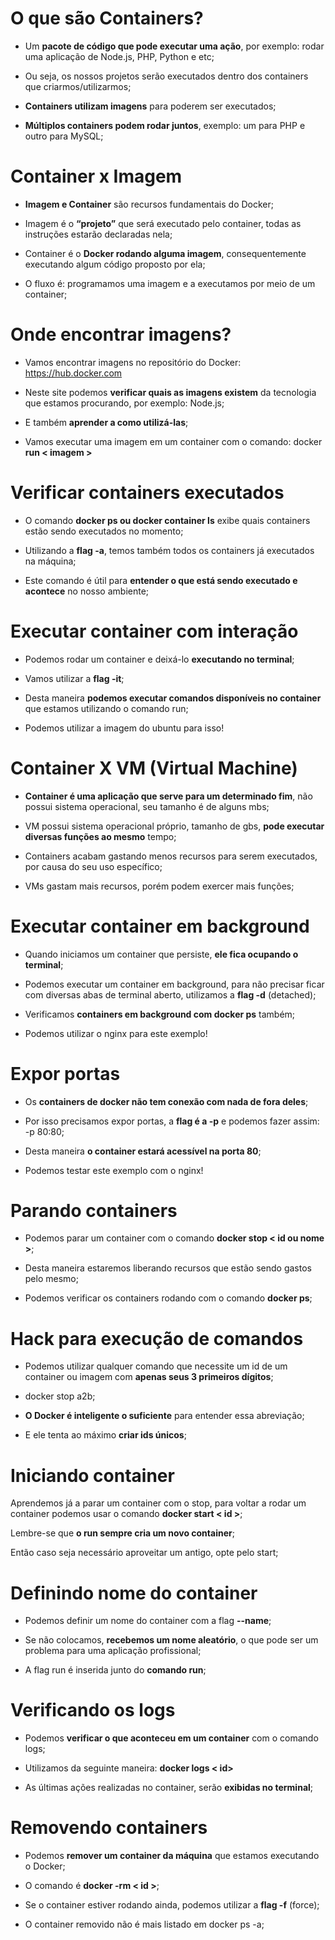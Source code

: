 # O que são Containers? #

* Um **pacote de código que pode executar uma ação**, por exemplo: rodar uma aplicação de Node.js, PHP, Python e etc;​

* Ou seja, os nossos projetos serão executados dentro dos containers que criarmos/utilizarmos;​

* **Containers utilizam imagens** para poderem ser executados;​

* **Múltiplos containers podem rodar juntos**, exemplo: um para PHP e outro para MySQL;

# Container x Imagem #

* **Imagem e Container** são recursos fundamentais do Docker;​

* Imagem é o **“projeto”** que será executado pelo container, todas as instruções estarão declaradas nela;​

* Container é o **Docker rodando alguma imagem**, consequentemente executando algum código proposto por ela;​

* O fluxo é: programamos uma imagem e a executamos por meio de um container;

# Onde encontrar imagens?​ #

* Vamos encontrar imagens no repositório do Docker: https://hub.docker.com​

* Neste site podemos **verificar quais as imagens existem** da tecnologia que estamos procurando, por exemplo: Node.js;​

* E também **aprender a como utilizá-las**;​

* Vamos executar uma imagem em um container com o comando: docker **run < imagem >**

# Verificar containers executados #

* O comando **docker ps ou docker container ls** exibe quais containers estão sendo executados no momento;​

* Utilizando a **flag -a**, temos também todos os containers já executados na máquina;​

* Este comando é útil para **entender o que está sendo executado e acontece** no nosso ambiente;

# Executar container com interação​ #

* Podemos rodar um container e deixá-lo **executando no terminal**;​

* Vamos utilizar a **flag -it**;​

* Desta maneira **podemos executar comandos disponíveis no container** que estamos utilizando o comando run;​

* Podemos utilizar a imagem do ubuntu para isso!

# Container X VM (Virtual Machine)​ #

* **Container é uma aplicação que serve para um determinado fim**, não possui sistema operacional, seu tamanho é de alguns mbs;​

* VM possui sistema operacional próprio, tamanho de gbs, **pode executar diversas funções ao mesmo** tempo;​

* Containers acabam gastando menos recursos para serem executados, por causa do seu uso específico;​

* VMs gastam mais recursos, porém podem exercer mais funções;​

# Executar container em background​ #

* Quando iniciamos um container que persiste, **ele fica ocupando o terminal**;​

* Podemos executar um container em background, para não precisar ficar com diversas abas de terminal aberto, utilizamos a **flag -d** (detached);​

* Verificamos **containers em background com docker ps** também;​

* Podemos utilizar o nginx para este exemplo!​

# Expor portas #

* Os **containers de docker não tem conexão com nada de fora deles**;​

* Por isso precisamos expor portas, a **flag é a -p** e podemos fazer assim: -p 80:80;​

* Desta maneira **o container estará acessível na porta 80**;​

* Podemos testar este exemplo com o nginx!
​
# Parando containers #

* Podemos parar um container com o comando **docker stop < id ou nome >**;​

* Desta maneira estaremos liberando recursos que estão sendo gastos pelo mesmo;​

* Podemos verificar os containers rodando com o comando **docker ps**;

# Hack para execução de comandos #

* Podemos utilizar qualquer comando que necessite um id de um container ou imagem com **apenas seus 3 primeiros dígitos**;​

* docker stop a2b;​

* **O Docker é inteligente o suficiente** para entender essa abreviação;​

* E ele tenta ao máximo **criar ids únicos**;​

# Iniciando container #

Aprendemos já a parar um container com o stop, para voltar a rodar um container podemos usar o comando **docker start < id >**;​

Lembre-se que **o run sempre cria um novo container**;​

Então caso seja necessário aproveitar um antigo, opte pelo start;​

# Definindo nome do container #

* Podemos definir um nome do container com a flag **--name**;​

* Se não colocamos, **recebemos um nome aleatório**, o que pode ser um problema para uma aplicação profissional;​

* A flag run é inserida junto do **comando run**;​

# Verificando os logs #

* Podemos **verificar o que aconteceu em um container** com o comando logs;​

* Utilizamos da seguinte maneira: **docker logs < id>​**

* As últimas ações realizadas no container, serão **exibidas no terminal**;

# Removendo containers #

* Podemos **remover um container da máquina** que estamos executando o Docker;​

* O comando é **docker -rm < id >**;​

* Se o container estiver rodando ainda, podemos utilizar a **flag -f** (force);​

* O container removido não é mais listado em docker ps -a;​

​